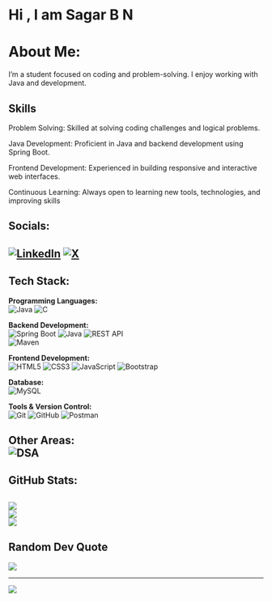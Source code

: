 #    Hi , I am  Sagar B N


# About Me:
I’m a student focused on coding and problem-solving. I enjoy working with Java and development.

## Skills

Problem Solving: Skilled at solving coding challenges and logical problems.

Java Development: Proficient in Java and backend development using Spring Boot.

Frontend Development: Experienced in building responsive and interactive web interfaces.

Continuous Learning: Always open to learning new tools, technologies, and improving skills



##  Socials:
 [![LinkedIn](https://img.shields.io/badge/LinkedIn-%230077B5.svg?logo=linkedin&logoColor=white)](https://www.linkedin.com/in/sagar-b-n-sagar/) [![X](https://img.shields.io/badge/X-black.svg?logo=X&logoColor=white)](https://x.com/sgrBN1) 
---
##  Tech Stack:
**Programming Languages:**  
![Java](https://img.shields.io/badge/java-%23ED8B00.svg?style=for-the-badge&logo=openjdk&logoColor=white)  ![C](https://img.shields.io/badge/c-%2300599C.svg?style=for-the-badge&logo=c&logoColor=white)

**Backend Development:**  
![Spring Boot](https://img.shields.io/badge/springboot-%236DB33F.svg?style=for-the-badge&logo=springboot&logoColor=white)  ![Java](https://img.shields.io/badge/java-%23ED8B00.svg?style=for-the-badge&logo=java&logoColor=white)  ![REST API](https://img.shields.io/badge/REST--API-%23007396.svg?style=for-the-badge&logo=api&logoColor=white)  
![Maven](https://img.shields.io/badge/maven-%23C71A36.svg?style=for-the-badge&logo=apachemaven&logoColor=white)

**Frontend Development:**  
![HTML5](https://img.shields.io/badge/html5-%23E34F26.svg?style=for-the-badge&logo=html5&logoColor=white)  ![CSS3](https://img.shields.io/badge/css3-%231572B6.svg?style=for-the-badge&logo=css3&logoColor=white)  ![JavaScript](https://img.shields.io/badge/javascript-%23323330.svg?style=for-the-badge&logo=javascript&logoColor=%23F7DF1E)  ![Bootstrap](https://img.shields.io/badge/bootstrap-%238511FA.svg?style=for-the-badge&logo=bootstrap&logoColor=white)

**Database:**  
![MySQL](https://img.shields.io/badge/mysql-%2300000f.svg?style=for-the-badge&logo=mysql&logoColor=white)

**Tools & Version Control:**  
![Git](https://img.shields.io/badge/git-%23F05033.svg?style=for-the-badge&logo=git&logoColor=white)  ![GitHub](https://img.shields.io/badge/github-%23121011.svg?style=for-the-badge&logo=github&logoColor=white)  ![Postman](https://img.shields.io/badge/postman-%23FF6C37.svg?style=for-the-badge&logo=postman&logoColor=white)

**Other Areas:**  
![DSA](https://img.shields.io/badge/DSA-Practice-%23FF5733.svg?style=for-the-badge)
---
##  GitHub Stats:
![](https://github-readme-stats.vercel.app/api?username=sagar-bn&theme=dark&hide_border=false&include_all_commits=true&count_private=true)<br/>
![](https://github-readme-streak-stats.herokuapp.com/?user=sagar-bn&theme=dark&hide_border=false)<br/>
![](https://github-readme-stats.vercel.app/api/top-langs/?username=sagar-bn&theme=dark&hide_border=false&include_all_commits=true&count_private=true&layout=compact)
---
##  Random Dev Quote
![](https://quotes-github-readme.vercel.app/api?type=horizontal&theme=radical)

---
[![](https://visitcount.itsvg.in/api?id=sagar-bn&icon=0&color=1)](https://visitcount.itsvg.in)

  
